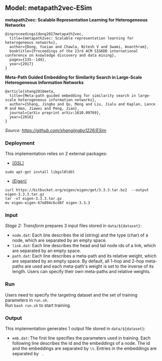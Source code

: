 ## Model: metapath2vec-ESim

**metapath2vec: Scalable Representation Learning for Heterogeneous Networks**
```
@inproceedings{dong2017metapath2vec,
  title={metapath2vec: Scalable representation learning for heterogeneous networks},
  author={Dong, Yuxiao and Chawla, Nitesh V and Swami, Ananthram},
  booktitle={Proceedings of the 23rd ACM SIGKDD international conference on knowledge discovery and data mining},
  pages={135--144},
  year={2017}
}
```

**Meta-Path Guided Embedding for Similarity Search in Large-Scale Heterogeneous Information Networks**
```
@article{shang2016meta,
  title={Meta-path guided embedding for similarity search in large-scale heterogeneous information networks},
  author={Shang, Jingbo and Qu, Meng and Liu, Jialu and Kaplan, Lance M and Han, Jiawei and Peng, Jian},
  journal={arXiv preprint arXiv:1610.09769},
  year={2016}
}
```

*Source: https://github.com/shangjingbo1226/ESim*

### Deployment

This implementation relies on 2 external packages:
- <a href="https://www.gnu.org/software/gsl/">[GSL]</a>
```
sudo apt-get install libgsl0ldbl
```
- <a href="http://eigen.tuxfamily.org/index.php?title=Main_Page">[Eigen]</a>
```
curl https://bitbucket.org/eigen/eigen/get/3.3.3.tar.bz2  --output eigen-3.3.3.tar.gz
tar -xf eigen-3.3.3.tar.gz
mv eigen-eigen-67e894c6cd8f eigen-3.3.3
```

### Input

*Stage 2: Transform* prepares 3 input files stored in ```data/${dataset}```:
- ```node.dat```: Each line describes the id (string) and the type (char) of a node, which are separated by an empty space.
- ```link.dat```: Each line describes the head and tail node ids of a link, which are separated by an empty space.
- ```path.dat```: Each line describes a meta-path and its relative weight, which are separated by an empty space. By default, all 1-hop and 2-hop meta-paths are used and each meta-path's weight is set to the inverse of its length. Users can specify their own meta-paths and relative weights.

### Run

Users need to specify the targeting dataset and the set of training parameters in ```run.sh```. <br /> 
Run ```bash run.sh``` to start training.

### Output

This implementation generates 1 output file stored in ```data/${dataset}```:
- ```emb.dat```: The first line specifies the parameters used in training. Each following line describes the id and the embeddings of a node. The id and the embeddings are separated by ```\t```. Entries in the embeddings are separated by ``` ```.